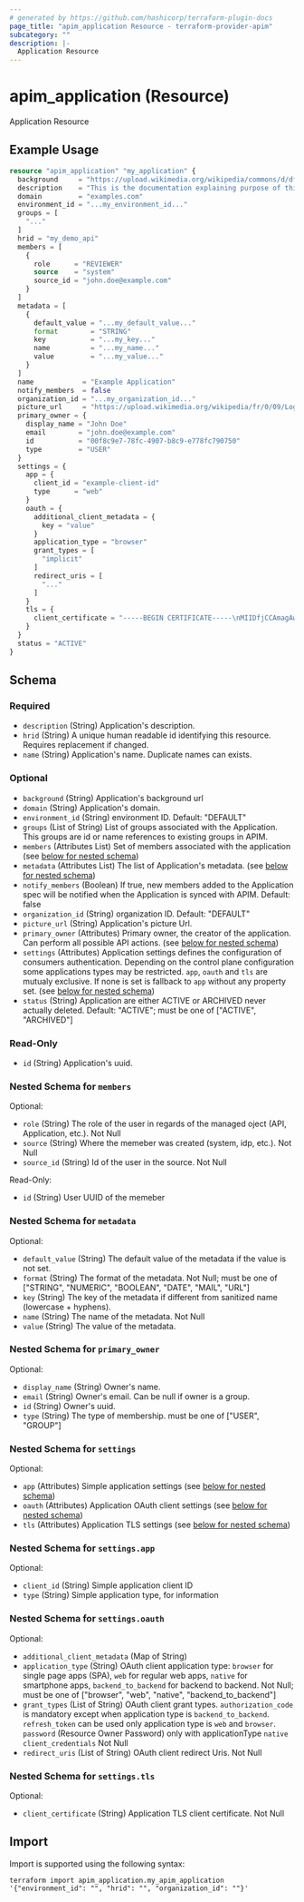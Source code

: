 ```yaml
---
# generated by https://github.com/hashicorp/terraform-plugin-docs
page_title: "apim_application Resource - terraform-provider-apim"
subcategory: ""
description: |-
  Application Resource
---
```


# apim_application (Resource)

Application Resource

## Example Usage

```terraform
resource "apim_application" "my_application" {
  background     = "https://upload.wikimedia.org/wikipedia/commons/d/df/Green_Red_Gradient_Background.png"
  description    = "This is the documentation explaining purpose of this Application  ."
  domain         = "examples.com"
  environment_id = "...my_environment_id..."
  groups = [
    "..."
  ]
  hrid = "my_demo_api"
  members = [
    {
      role      = "REVIEWER"
      source    = "system"
      source_id = "john.doe@example.com"
    }
  ]
  metadata = [
    {
      default_value = "...my_default_value..."
      format        = "STRING"
      key           = "...my_key..."
      name          = "...my_name..."
      value         = "...my_value..."
    }
  ]
  name            = "Example Application"
  notify_members  = false
  organization_id = "...my_organization_id..."
  picture_url     = "https://upload.wikimedia.org/wikipedia/fr/0/09/Logo_App_Store_d%27Apple.png"
  primary_owner = {
    display_name = "John Doe"
    email        = "john.doe@example.com"
    id           = "00f8c9e7-78fc-4907-b8c9-e778fc790750"
    type         = "USER"
  }
  settings = {
    app = {
      client_id = "example-client-id"
      type      = "web"
    }
    oauth = {
      additional_client_metadata = {
        key = "value"
      }
      application_type = "browser"
      grant_types = [
        "implicit"
      ]
      redirect_uris = [
        "..."
      ]
    }
    tls = {
      client_certificate = "-----BEGIN CERTIFICATE-----\nMIIDfjCCAmagAwIBAgIUfHj3mygGaOfd1u1Uj09L6vY5stcwDQYJKoZIhvcNAQEL\nBQAwRTELMAkGA1UEBhMCQVUxEzARBgNVBAgMClNvbWUtU3RhdGUxITAfBgNVBAoM\nGEludGVybmV0IFdpZGdpdHMgUHR5IEx0ZDAeFw0yNTA4MDUxNTUyMTBaFw0yNjA4\nMDUxNTUyMTBaMGkxCzAJBgNVBAYTAlVTMQ4wDAYDVQQIDAVTdGF0ZTENMAsGA1UE\nBwwEQ2l0eTEVMBMGA1UECgwMT3JnYW5pemF0aW9uMRMwEQYDVQQLDApEZXBhcnRt\nZW50MQ8wDQYDVQQDDAZjbGllbnQwggEiMA0GCSqGSIb3DQEBAQUAA4IBDwAwggEK\nAoIBAQDW862KHvjkq0EtwZJO/xw+QoTnRB0qm4E5+1wspC1er6tOm3hTJqCzfKwQ\ngZQKoP1Eq1PhM8GzceeqGjh8VZJaDmWwiJZdk5fprrZ1Lvwwl010lnh4MEhtN0Dw\nlwHSZCQ/vSvEDWJXugiE4F1OvAgi2+lIR5uYfyy2U6YbhlcVPdGAboBAFSQnxECF\n1gDpc3dFarPXfO/X3yf/BzAHys6IyMyqvBbur3K2UTO4gJL+59/DEyAwx7ofwukj\nTWpgGNDXlNFYwKk9qTSTbxdcofAVCjrBCEDTdoPkvrr5SxI7dV/ha5y33iOI4VPV\no6vN/58RJz+ZMI0mbOBeluqBW+xBAgMBAAGjQjBAMB0GA1UdDgQWBBTjpQ+KfcmK\nw4hCptY8iK/LX9BOhzAfBgNVHSMEGDAWgBQYdcUWurMS8FEEMzcJlFm2d4Dk3DAN\nBgkqhkiG9w0BAQsFAAOCAQEAoyv0RhgEbRNmyFF6WoTeH4durjmZRe3SCtum0Mnv\n4TOGT4sstPdz0l24psroL33z3jtsY8IrbqnSfTXWbziSCanDXnMHOewLykgN0ld0\nPHa2i5naU5tMeGdWeM80ZTXU7GMiiCkgrRai/V7GkXNKYTIdBontiLpbxUaGLpjY\naMYoCmHIEizazQP9xaAtm40CkYub1o40kgyQULyrwftqrlRtKshfYmHB6yxYVz60\npikgTVupVbhYcNMLOVXO7Q31UEYfC7fxMGqzybXg67EhvzoykXhhYo3YqAjho2yh\num2oEO8b5eQVAwRaooVLh0uqjZCpfN2ozscPpiTM9Pj3xQ==\n-----END CERTIFICATE-----\n"
    }
  }
  status = "ACTIVE"
}
```

<!-- schema generated by tfplugindocs -->
## Schema

### Required

- `description` (String) Application's description.
- `hrid` (String) A unique human readable id identifying this resource. Requires replacement if changed.
- `name` (String) Application's name. Duplicate names can exists.

### Optional

- `background` (String) Application's background url
- `domain` (String) Application's domain.
- `environment_id` (String) environment ID. Default: "DEFAULT"
- `groups` (List of String) List of groups associated with the Application.
This groups are id or name references to existing groups in APIM.
- `members` (Attributes List) Set of members associated with the application (see [below for nested schema](#nestedatt--members))
- `metadata` (Attributes List) The list of Application's metadata. (see [below for nested schema](#nestedatt--metadata))
- `notify_members` (Boolean) If true, new members added to the Application spec will
be notified when the Application is synced with APIM.
Default: false
- `organization_id` (String) organization ID. Default: "DEFAULT"
- `picture_url` (String) Application's picture Url.
- `primary_owner` (Attributes) Primary owner, the creator of the application. Can perform all possible API actions. (see [below for nested schema](#nestedatt--primary_owner))
- `settings` (Attributes) Application settings defines the configuration of consumers authentication. Depending on the control plane configuration some applications types may be restricted. `app`, `oauth` and `tls` are mutualy exclusive. If none is set is fallback to `app` without any property set. (see [below for nested schema](#nestedatt--settings))
- `status` (String) Application are either ACTIVE or ARCHIVED never actually deleted. Default: "ACTIVE"; must be one of ["ACTIVE", "ARCHIVED"]

### Read-Only

- `id` (String) Application's uuid.

<a id="nestedatt--members"></a>
### Nested Schema for `members`

Optional:

- `role` (String) The role of the user in regards of the managed oject (API, Application, etc.). Not Null
- `source` (String) Where the memeber was created (system, idp, etc.). Not Null
- `source_id` (String) Id of the user in the source. Not Null

Read-Only:

- `id` (String) User UUID of the memeber


<a id="nestedatt--metadata"></a>
### Nested Schema for `metadata`

Optional:

- `default_value` (String) The default value of the metadata if the value is not set.
- `format` (String) The format of the metadata. Not Null; must be one of ["STRING", "NUMERIC", "BOOLEAN", "DATE", "MAIL", "URL"]
- `key` (String) The key of the metadata if different from sanitized name (lowercase + hyphens).
- `name` (String) The name of the metadata. Not Null
- `value` (String) The value of the metadata.


<a id="nestedatt--primary_owner"></a>
### Nested Schema for `primary_owner`

Optional:

- `display_name` (String) Owner's name.
- `email` (String) Owner's email. Can be null if owner is a group.
- `id` (String) Owner's uuid.
- `type` (String) The type of membership. must be one of ["USER", "GROUP"]


<a id="nestedatt--settings"></a>
### Nested Schema for `settings`

Optional:

- `app` (Attributes) Simple application settings (see [below for nested schema](#nestedatt--settings--app))
- `oauth` (Attributes) Application OAuth client settings (see [below for nested schema](#nestedatt--settings--oauth))
- `tls` (Attributes) Application TLS settings (see [below for nested schema](#nestedatt--settings--tls))

<a id="nestedatt--settings--app"></a>
### Nested Schema for `settings.app`

Optional:

- `client_id` (String) Simple application client ID
- `type` (String) Simple application type, for information


<a id="nestedatt--settings--oauth"></a>
### Nested Schema for `settings.oauth`

Optional:

- `additional_client_metadata` (Map of String)
- `application_type` (String) OAuth client application type: 
`browser` for single page apps (SPA),
`web` for regular web apps,
`native` for smartphone apps,
`backend_to_backend` for backend to backend.
Not Null; must be one of ["browser", "web", "native", "backend_to_backend"]
- `grant_types` (List of String) OAuth client grant types. `authorization_code` is mandatory except when application type is `backend_to_backend`.
`refresh_token` can be used only application type is `web` and `browser`.
`password` (Resource Owner Password) only with applicationType `native`
`client_credentials`
Not Null
- `redirect_uris` (List of String) OAuth client redirect Uris. Not Null


<a id="nestedatt--settings--tls"></a>
### Nested Schema for `settings.tls`

Optional:

- `client_certificate` (String) Application TLS client certificate. Not Null

## Import

Import is supported using the following syntax:

```shell
terraform import apim_application.my_apim_application '{"environment_id": "", "hrid": "", "organization_id": ""}'
```
